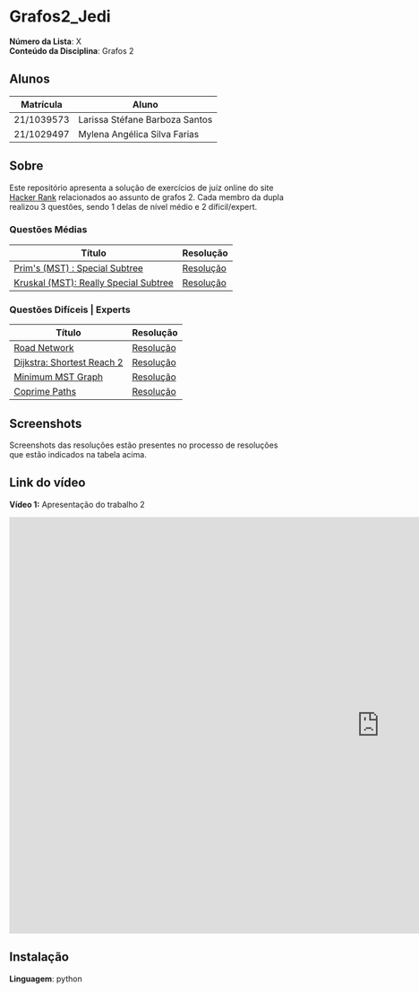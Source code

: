 # Grafos2_Jedi
**Número da Lista**: X<br>
**Conteúdo da Disciplina**: Grafos 2<br>

## Alunos
|Matrícula | Aluno |
| -- | -- |
| 21/1039573 | Larissa Stéfane Barboza Santos |
| 21/1029497  | Mylena Angélica Silva Farias  |

## Sobre 
Este repositório apresenta a solução de exercícios de juíz online do site [Hacker Rank](https://www.hackerrank.com/) relacionados ao assunto de grafos 2. Cada membro da dupla realizou 3 questões, sendo 1 delas de nível médio e 2 díficil/expert.

### Questões Médias
| Título | Resolução | 
| -- | --|
| [Prim's (MST) : Special Subtree](https://www.hackerrank.com/challenges/primsmstsub/problem?isFullScreen=true) | [Resolução](/prim.md)  |
| [Kruskal (MST): Really Special Subtree](https://www.hackerrank.com/challenges/kruskalmstrsub/problem) | [Resolução](/Kruskal(MST):ReallySpecialSubtree.md) |

### Questões Difíceis | Experts
| Título | Resolução | 
| -- | -- |
|[Road Network](https://www.hackerrank.com/challenges/road-network/problem?isFullScreen=true)  | [Resolução](/RoadNetwork.md)  |
|[Dijkstra: Shortest Reach 2](https://www.hackerrank.com/challenges/dijkstrashortreach/problem?isFullScreen=true) | [Resolução](/dijkstra.md)   |
|[Minimum MST Graph](https://www.hackerrank.com/challenges/minimum-mst-graph/problem) | [Resolução](/MinimumMSTGraph.md)|
| [Coprime Paths](https://www.hackerrank.com/challenges/coprime-paths/problem) | [Resolução](/CoprimePaths.md) |

## Screenshots
Screenshots das resoluções estão presentes no processo de resoluções que estão indicados na tabela acima.

## Link do vídeo

**Vídeo 1:** Apresentação do trabalho 2

<iframe width="1321" height="743" src="https://www.youtube.com/embed/_AErih42yhc" title="Apresentação do trabalho 2 de Projeto de Algoritmos - Grupo Jedi - Semestre 2025.1" frameborder="0" allow="accelerometer; autoplay; clipboard-write; encrypted-media; gyroscope; picture-in-picture; web-share" referrerpolicy="strict-origin-when-cross-origin" allowfullscreen></iframe>

## Instalação 
**Linguagem**: python<br>
